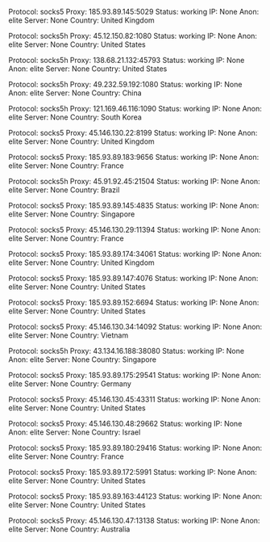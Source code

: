 Protocol: socks5
Proxy: 185.93.89.145:5029
Status: working
IP: None
Anon: elite
Server: None
Country: United Kingdom

Protocol: socks5h
Proxy: 45.12.150.82:1080
Status: working
IP: None
Anon: elite
Server: None
Country: United States

Protocol: socks5h
Proxy: 138.68.21.132:45793
Status: working
IP: None
Anon: elite
Server: None
Country: United States

Protocol: socks5h
Proxy: 49.232.59.192:1080
Status: working
IP: None
Anon: elite
Server: None
Country: China

Protocol: socks5h
Proxy: 121.169.46.116:1090
Status: working
IP: None
Anon: elite
Server: None
Country: South Korea

Protocol: socks5
Proxy: 45.146.130.22:8199
Status: working
IP: None
Anon: elite
Server: None
Country: United Kingdom

Protocol: socks5
Proxy: 185.93.89.183:9656
Status: working
IP: None
Anon: elite
Server: None
Country: France

Protocol: socks5h
Proxy: 45.91.92.45:21504
Status: working
IP: None
Anon: elite
Server: None
Country: Brazil

Protocol: socks5
Proxy: 185.93.89.145:4835
Status: working
IP: None
Anon: elite
Server: None
Country: Singapore

Protocol: socks5
Proxy: 45.146.130.29:11394
Status: working
IP: None
Anon: elite
Server: None
Country: France

Protocol: socks5
Proxy: 185.93.89.174:34061
Status: working
IP: None
Anon: elite
Server: None
Country: United Kingdom

Protocol: socks5
Proxy: 185.93.89.147:4076
Status: working
IP: None
Anon: elite
Server: None
Country: United States

Protocol: socks5
Proxy: 185.93.89.152:6694
Status: working
IP: None
Anon: elite
Server: None
Country: United States

Protocol: socks5
Proxy: 45.146.130.34:14092
Status: working
IP: None
Anon: elite
Server: None
Country: Vietnam

Protocol: socks5h
Proxy: 43.134.16.188:38080
Status: working
IP: None
Anon: elite
Server: None
Country: Singapore

Protocol: socks5
Proxy: 185.93.89.175:29541
Status: working
IP: None
Anon: elite
Server: None
Country: Germany

Protocol: socks5
Proxy: 45.146.130.45:43311
Status: working
IP: None
Anon: elite
Server: None
Country: United States

Protocol: socks5
Proxy: 45.146.130.48:29662
Status: working
IP: None
Anon: elite
Server: None
Country: Israel

Protocol: socks5
Proxy: 185.93.89.180:29416
Status: working
IP: None
Anon: elite
Server: None
Country: France

Protocol: socks5
Proxy: 185.93.89.172:5991
Status: working
IP: None
Anon: elite
Server: None
Country: United States

Protocol: socks5
Proxy: 185.93.89.163:44123
Status: working
IP: None
Anon: elite
Server: None
Country: United States

Protocol: socks5
Proxy: 45.146.130.47:13138
Status: working
IP: None
Anon: elite
Server: None
Country: Australia

